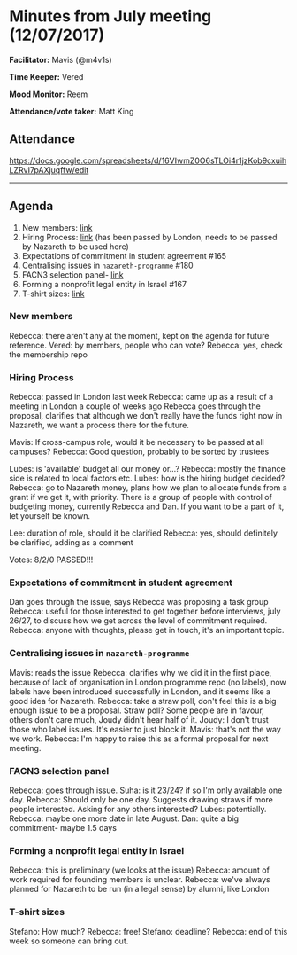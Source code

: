 # Minutes from July meeting (12/07/2017)

**Facilitator:** Mavis (@m4v1s)

**Time Keeper:** Vered

**Mood Monitor:** Reem

**Attendance/vote taker:** Matt King

## Attendance
https://docs.google.com/spreadsheets/d/16VIwmZ0O6sTLOi4r1jzKob9cxuihLZRvI7pAXjuqffw/edit

---

## Agenda

1. New members: [link](https://github.com/foundersandcoders/nazareth-membership/pulls)
1. Hiring Process: [link](https://github.com/foundersandcoders/international/issues/80) (has been passed by London, needs to be passed by Nazareth to be used here)
1. Expectations of commitment in student agreement #165 
1. Centralising issues in `nazareth-programme` #180
1. FACN3 selection panel- [link](https://github.com/foundersandcoders/selection-committee/issues/69)
1. Forming a nonprofit legal entity in Israel #167 
1. T-shirt sizes: [link](https://github.com/foundersandcoders/nazareth-programme/issues/158)


### New members
Rebecca: there aren't any at the moment, kept on the agenda for future reference.
Vered: by members, people who can vote?
Rebecca: yes, check the membership repo

### Hiring Process
Rebecca: passed in London last week
Rebecca: came up as a result of a meeting in London a couple of weeks ago
Rebecca goes through the proposal, clarifies that although we don't really have the funds right now in Nazareth, we want a process there for the future.

Mavis: If cross-campus role, would it be necessary to be passed at all campuses?
Rebecca: Good question, probably to be sorted by trustees

Lubes: is 'available' budget all our money or...?
Rebecca: mostly the finance side is related to local factors etc.
Lubes: how is the hiring budget decided?
Rebecca: go to Nazareth money, plans how we plan to allocate funds from a grant if we get it, with priority. There is a group of people with control of budgeting money, currently Rebecca and Dan. If you want to be a part of it, let yourself be known.

Lee: duration of role, should it be clarified
Rebecca: yes, should definitely be clarified, adding as a comment

Votes: 8/2/0 PASSED!!!

### Expectations of commitment in student agreement
Dan goes through the issue, says Rebecca was proposing a task group
Rebecca: useful for those interested to get together before interviews, july 26/27, to discuss how we get across the level of commitment required.
Rebecca: anyone with thoughts, please get in touch, it's an important topic.

### Centralising issues in `nazareth-programme`
Mavis: reads the issue
Rebecca: clarifies why we did it in the first place, because of lack of organisation in London programme repo (no labels), now labels have been introduced successfully in London, and it seems like a good idea for Nazareth.
Rebecca: take a straw poll, don't feel this is a big enough issue to be a proposal. Straw poll?
Some people are in favour, others don't care much, Joudy didn't hear half of it.
Joudy: I don't trust those who label issues. It's easier to just block it.
Mavis: that's not the way we work.
Rebecca: I'm happy to raise this as a formal proposal for next meeting.

### FACN3 selection panel
Rebecca: goes through issue.
Suha: is it 23/24? if so I'm only available one day.
Rebecca: Should only be one day. Suggests drawing straws if more people interested. Asking for any others interested?
Lubes: potentially.
Rebecca: maybe one more date in late August.
Dan: quite a big commitment- maybe 1.5 days

### Forming a nonprofit legal entity in Israel
Rebecca: this is preliminary (we looks at the issue)
Rebecca: amount of work required for founding members is unclear.
Rebecca: we've always planned for Nazareth to be run (in a legal sense) by alumni, like London

### T-shirt sizes
Stefano: How much?
Rebecca: free!
Stefano: deadline?
Rebecca: end of this week so someone can bring out.

